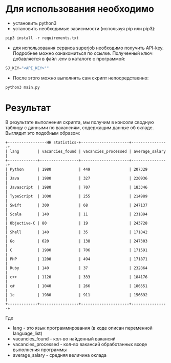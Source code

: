 # Для использования необходимо

   - установить python3
   - установить необходимые зависимости (используя pip или pip3):
```python
pip3 install -r requirements.txt
```
 -   для использования сервиса superjob необходимо получить API-key. Подробнее можно ознакомиться по ссылке. Полученный ключ добавляется в файл .env в каталоге с программой:
```python
SJ_KEY="<API_KEY>""
```
-    После этого можно выполнять сам скрипт непосредственно:
```python
python3 main.py
```

# Результат
В результате выполнения скрипта, мы получим в консоли сводную таблицу с данными по вакансиям, содержащим данные об окладе. Выглядит это подобным образом:
```
+-----------------HH statistics-+---------------------+----------------+
| lang        | vacancies_found | vacancies_processed | average_salary |
+-------------+-----------------+---------------------+----------------+
| Python      | 1980            | 449                 | 207329         |
| Java        | 1980            | 327                 | 220936         |
| Javascript  | 1980            | 707                 | 183346         |
| TypeScript  | 1000            | 255                 | 214989         |
| Swift       | 300             | 68                  | 247137         |
| Scala       | 140             | 11                  | 231894         |
| Objective-C | 80              | 19                  | 243728         |
| Shell       | 140             | 35                  | 171842         |
| Go          | 620             | 138                 | 247303         |
| C           | 1980            | 706                 | 171591         |
| PHP         | 1200            | 494                 | 171871         |
| Ruby        | 140             | 37                  | 232864         |
| c++         | 1120            | 333                 | 184176         |
| c#          | 1040            | 266                 | 186551         |
| 1c          | 1980            | 911                 | 156692         |
+-------------+-----------------+---------------------+----------------+
```

Где

-    lang - это язык программирования (в коде описан переменной language_list)
-    vacancies_found - кол-во найденный вакансий
-    vacancies_processed - кол-во вакансий обработанных входе выполнения программы
-    average_salary - средняя величина оклада
